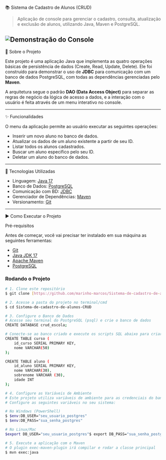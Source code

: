 📚 Sistema de Cadastro de Alunos (CRUD)

> Aplicação de console para gerenciar o cadastro, consulta, atualização e exclusão de alunos, utilizando Java, Maven e PostgreSQL.

![Demonstração do Console](https://i.ibb.co/zhf7hDW4/console-crud-escola.png)
---

📝 Sobre o Projeto

Este projeto é uma aplicação Java que implementa as quatro operações básicas de persistência de dados (Create, Read, Update, Delete). Ele foi construído para demonstrar o uso de **JDBC** para comunicação com um banco de dados PostgreSQL, com todas as dependências gerenciadas pelo **Maven**.

A arquitetura segue o padrão **DAO (Data Access Object)** para separar as regras de negócio da lógica de acesso a dados, e a interação com o usuário é feita através de um menu interativo no console.

---

✨ Funcionalidades

O menu da aplicação permite ao usuário executar as seguintes operações:
* Inserir um novo aluno no banco de dados.
* Atualizar os dados de um aluno existente a partir de seu ID.
* Listar todos os alunos cadastrados.
* Buscar um aluno específico pelo seu ID.
* Deletar um aluno do banco de dados.

---

🚀 Tecnologias Utilizadas

* Linguagem: [Java 17](https://www.oracle.com/java/)
* Banco de Dados: [PostgreSQL](https://www.postgresql.org/)
* Comunicação com BD: [JDBC](https://www.oracle.com/java/technologies/javase/javase-tech-database.html)
* Gerenciador de Dependências: [Maven](https://maven.apache.org/)
* Versionamento: [Git](https://git-scm.com/)

---

▶️ Como Executar o Projeto

Pré-requisitos

Antes de começar, você vai precisar ter instalado em sua máquina as seguintes ferramentas:
* [Git](https://git-scm.com)
* [Java JDK 17](https://www.oracle.com/java/technologies/javase/jdk17-archive-downloads.html)
* [Apache Maven](https://maven.apache.org/download.cgi)
* [PostgreSQL](https://www.postgresql.org/download/)

### Rodando o Projeto

```bash
# 1. Clone este repositório
$ git clone [https://github.com/marinho-marcos/Sistema-de-cadastro-de-alunos-CRUD](https://github.com/marinho-marcos/Sistema-de-cadastro-de-alunos-CRUD)

# 2. Acesse a pasta do projeto no terminal/cmd
$ cd Sistema-de-cadastro-de-alunos-CRUD

# 3. Configure o Banco de Dados
# Acesse seu terminal do PostgreSQL (psql) e crie o banco de dados
CREATE DATABASE crud_escola;

# Conecte-se ao banco criado e execute os scripts SQL abaixo para criar as tabelas:
CREATE TABLE curso (
    id_curso SERIAL PRIMARY KEY,
    nome VARCHAR(50)
);

CREATE TABLE aluno (
    id_aluno SERIAL PRIMARY KEY,
    nome VARCHAR(30),
    sobrenome VARCHAR (30),
    idade INT
);

# 4. Configure as Variáveis de Ambiente
# Este projeto utiliza variáveis de ambiente para as credenciais do banco, uma prática segura.
# Configure as seguintes variáveis no seu sistema:

# No Windows (PowerShell)
$ $env:DB_USER="seu_usuario_postgres"
$ $env:DB_PASS="sua_senha_postgres"

# No Linux/Mac
$export DB_USER="seu_usuario_postgres"$ export DB_PASS="sua_senha_postgres"

# 5. Execute a aplicação com o Maven
# O plugin exec-maven-plugin irá compilar e rodar a classe principal
$ mvn exec:java
